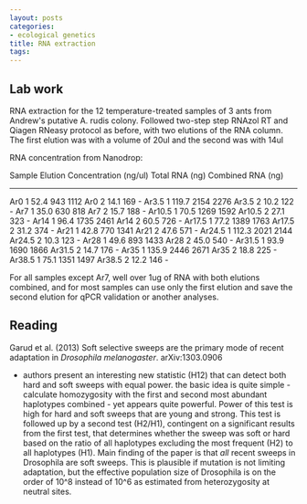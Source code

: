 ```yaml
---
layout: posts
categories: 
- ecological genetics
title: RNA extraction
tags: 
---
```


Lab work
----------
RNA extraction for the 12 temperature-treated samples of 3 ants from Andrew's putative A. rudis colony. Followed two-step step RNAzol RT and Qiagen RNeasy protocol as before, with two elutions of the RNA column. The first elution was with a volume of 20ul and the second was with 14ul

RNA concentration from Nanodrop:

Sample	Elution	  Concentration (ng/ul)	Total RNA (ng)	Combined RNA (ng)
------	-------	  ---------------------	--------------	-----------------
Ar0       1	  			52.4			  	    943	   		1112
Ar0       2	  			14.1			  	    169    		-
Ar3.5     1	  			119.7		  		    2154  		2276
Ar3.5     2	  			10.2		  		    122    		-
Ar7       1	  			35.0          		630	   		818
Ar7       2	  			15.7          		188    		-
Ar10.5    1	  			70.5	          	1269	   		1592
Ar10.5    2	  			27.1	          	323    		-
Ar14      1	  			96.4	          	1735		2461
Ar14      2	  			60.5	          	726    		-
Ar17.5	  1	  			77.2	          	1389  		1763
Ar17.5	  2	  			31.2	          	374        	-
Ar21	    1	  			42.8	          	770	   		1341
Ar21	    2	  			47.6	          	571         -
Ar24.5	  1	  			112.3	          	2021		2144
Ar24.5	  2	  			10.3	          	123         -
Ar28	    1	  			49.6	          	893	   		1433
Ar28	    2	  			45.0	          	540    		-
Ar31.5	  1	  			93.9	          	1690   		1866
Ar31.5    2	  			14.7	          	176    		-
Ar35	    1	  			135.9	         	  2446  		2671
Ar35	    2	  			18.8	          	225    		-
Ar38.5	  1	  			75.1	          	1351  		1497
Ar38.5	  2	  			12.2	          	146	   		-




For all samples except Ar7, well over 1ug of RNA with both elutions combined, and for most samples can use only the first elution and save the second elution for qPCR validation or another analyses.


Reading
----------

Garud et al. (2013) Soft selective sweeps are the primary mode of recent adaptation in *Drosophila melanogaster*. arXiv:1303.0906

  - authors present an interesting new statistic (H12) that can detect both hard and soft sweeps with equal power. the basic idea is quite simple - calculate homozygosity with the first and second most abundant haplotypes combined - yet appears quite powerful. Power of this test is high for hard and soft sweeps that are young and strong. This test is followed up by a second test (H2/H1), contingent on a significant results from the first test, that determines whether the sweep was soft or hard based on the ratio of all haplotypes excluding the most frequent (H2) to all haplotypes (H1). Main finding of the paper is that *all* recent sweeps in Drosophila are soft sweeps. This is plausible if mutation is not limiting adaptation, but the effective population size of Drosophila is on the order of 10^8 instead of 10^6 as estimated from heterozygosity at neutral sites. 
